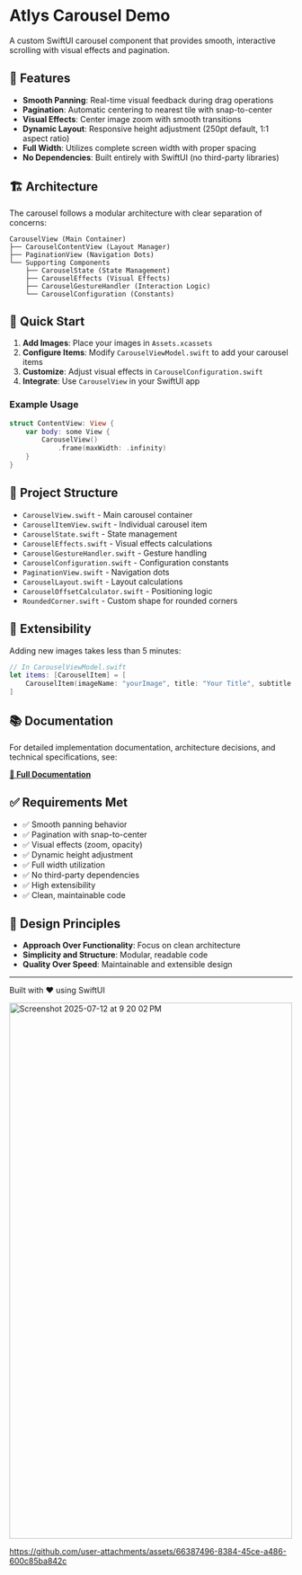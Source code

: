 # Atlys Carousel Demo

A custom SwiftUI carousel component that provides smooth, interactive scrolling with visual effects and pagination.

## 🎯 Features

- **Smooth Panning**: Real-time visual feedback during drag operations
- **Pagination**: Automatic centering to nearest tile with snap-to-center
- **Visual Effects**: Center image zoom with smooth transitions
- **Dynamic Layout**: Responsive height adjustment (250pt default, 1:1 aspect ratio)
- **Full Width**: Utilizes complete screen width with proper spacing
- **No Dependencies**: Built entirely with SwiftUI (no third-party libraries)

## 🏗️ Architecture

The carousel follows a modular architecture with clear separation of concerns:

```
CarouselView (Main Container)
├── CarouselContentView (Layout Manager)
├── PaginationView (Navigation Dots)
└── Supporting Components
    ├── CarouselState (State Management)
    ├── CarouselEffects (Visual Effects)
    ├── CarouselGestureHandler (Interaction Logic)
    └── CarouselConfiguration (Constants)
```

## 🚀 Quick Start

1. **Add Images**: Place your images in `Assets.xcassets`
2. **Configure Items**: Modify `CarouselViewModel.swift` to add your carousel items
3. **Customize**: Adjust visual effects in `CarouselConfiguration.swift`
4. **Integrate**: Use `CarouselView` in your SwiftUI app

### Example Usage

```swift
struct ContentView: View {
    var body: some View {
        CarouselView()
            .frame(maxWidth: .infinity)
    }
}
```

## 📁 Project Structure

- `CarouselView.swift` - Main carousel container
- `CarouselItemView.swift` - Individual carousel item
- `CarouselState.swift` - State management
- `CarouselEffects.swift` - Visual effects calculations
- `CarouselGestureHandler.swift` - Gesture handling
- `CarouselConfiguration.swift` - Configuration constants
- `PaginationView.swift` - Navigation dots
- `CarouselLayout.swift` - Layout calculations
- `CarouselOffsetCalculator.swift` - Positioning logic
- `RoundedCorner.swift` - Custom shape for rounded corners

## 🔧 Extensibility

Adding new images takes less than 5 minutes:

```swift
// In CarouselViewModel.swift
let items: [CarouselItem] = [
    CarouselItem(imageName: "yourImage", title: "Your Title", subtitle: "Your Subtitle")
]
```

## 📚 Documentation

For detailed implementation documentation, architecture decisions, and technical specifications, see:

**[📖 Full Documentation](https://docs.google.com/document/d/1wu-4hhyGa8bjocJNsFqI9YXYSxQbOEwmi5VdiMHQnWs/edit?usp=sharing)**

## ✅ Requirements Met

- ✅ Smooth panning behavior
- ✅ Pagination with snap-to-center
- ✅ Visual effects (zoom, opacity)
- ✅ Dynamic height adjustment
- ✅ Full width utilization
- ✅ No third-party dependencies
- ✅ High extensibility
- ✅ Clean, maintainable code

## 🎨 Design Principles

- **Approach Over Functionality**: Focus on clean architecture
- **Simplicity and Structure**: Modular, readable code
- **Quality Over Speed**: Maintainable and extensible design

---

Built with ❤️ using SwiftUI

<img width="503" height="954" alt="Screenshot 2025-07-12 at 9 20 02 PM" src="https://github.com/user-attachments/assets/be739936-22e1-4241-be19-cbd311ce57cf" />



https://github.com/user-attachments/assets/66387496-8384-45ce-a486-600c85ba842c


